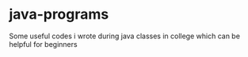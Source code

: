 # java-programs
Some useful codes i wrote during java classes in college which can be helpful for beginners
